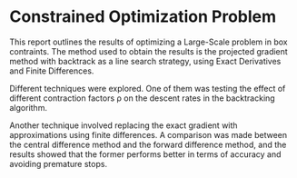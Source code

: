 # Constrained Optimization Problem 
This report outlines the results of optimizing a Large-Scale problem in box contraints. The method used to obtain the results is the projected gradient method with backtrack as a line search strategy, using Exact Derivatives and Finite Differences.

Different techniques were explored. One of them was testing the effect of different contraction factors ρ on the descent rates in the backtracking algorithm. 

Another technique involved replacing the exact gradient with approximations using finite differences. A comparison was made between the central difference method and the forward difference method, and the results showed that the former performs better in terms of accuracy and avoiding premature stops.
